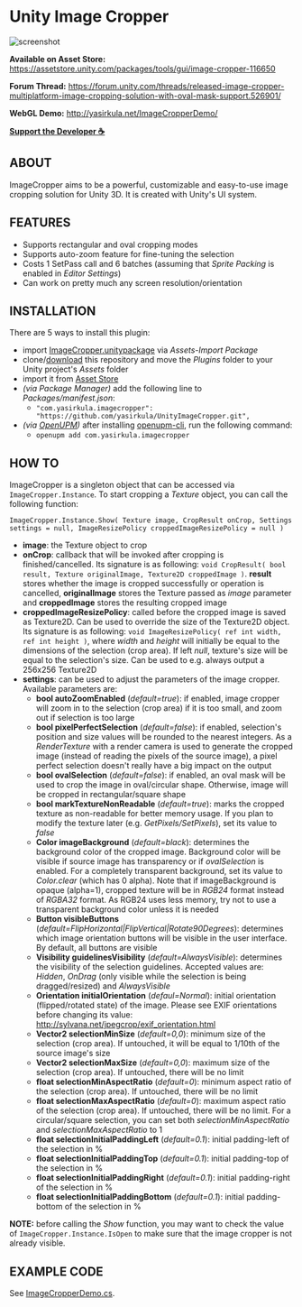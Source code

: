 # Unity Image Cropper

![screenshot](Images/cropper.png)

**Available on Asset Store:** https://assetstore.unity.com/packages/tools/gui/image-cropper-116650

**Forum Thread:** https://forum.unity.com/threads/released-image-cropper-multiplatform-image-cropping-solution-with-oval-mask-support.526901/

**WebGL Demo:** http://yasirkula.net/ImageCropperDemo/

**[Support the Developer ☕](https://yasirkula.itch.io/unity3d)**

## ABOUT

ImageCropper aims to be a powerful, customizable and easy-to-use image cropping solution for Unity 3D. It is created with Unity's UI system.

## FEATURES

- Supports rectangular and oval cropping modes
- Supports auto-zoom feature for fine-tuning the selection
- Costs 1 SetPass call and 6 batches (assuming that *Sprite Packing* is enabled in *Editor Settings*)
- Can work on pretty much any screen resolution/orientation

## INSTALLATION

There are 5 ways to install this plugin:

- import [ImageCropper.unitypackage](https://github.com/yasirkula/UnityImageCropper/releases) via *Assets-Import Package*
- clone/[download](https://github.com/yasirkula/UnityImageCropper/archive/master.zip) this repository and move the *Plugins* folder to your Unity project's *Assets* folder
- import it from [Asset Store](https://assetstore.unity.com/packages/tools/gui/image-cropper-116650)
- *(via Package Manager)* add the following line to *Packages/manifest.json*:
  - `"com.yasirkula.imagecropper": "https://github.com/yasirkula/UnityImageCropper.git",`
- *(via [OpenUPM](https://openupm.com))* after installing [openupm-cli](https://github.com/openupm/openupm-cli), run the following command:
  - `openupm add com.yasirkula.imagecropper`

## HOW TO

ImageCropper is a singleton object that can be accessed via `ImageCropper.Instance`. To start cropping a *Texture* object, you can call the following function:

`ImageCropper.Instance.Show( Texture image, CropResult onCrop, Settings settings = null, ImageResizePolicy croppedImageResizePolicy = null )`
- **image**: the Texture object to crop
- **onCrop**: callback that will be invoked after cropping is finished/cancelled. Its signature is as following: `void CropResult( bool result, Texture originalImage, Texture2D croppedImage )`. **result** stores whether the image is cropped successfully or operation is cancelled, **originalImage** stores the Texture passed as *image* parameter and **croppedImage** stores the resulting cropped image
- **croppedImageResizePolicy**: called before the cropped image is saved as Texture2D. Can be used to override the size of the Texture2D object. Its signature is as following: `void ImageResizePolicy( ref int width, ref int height )`, where *width* and *height* will initially be equal to the dimensions of the selection (crop area). If left *null*, texture's size will be equal to the selection's size. Can be used to e.g. always output a 256x256 Texture2D
- **settings**: can be used to adjust the parameters of the image cropper. Available parameters are:
  - **bool autoZoomEnabled** (*default=true*): if enabled, image cropper will zoom in to the selection (crop area) if it is too small, and zoom out if selection is too large
  - **bool pixelPerfectSelection** (*default=false*): if enabled, selection's position and size values will be rounded to the nearest integers. As a *RenderTexture* with a render camera is used to generate the cropped image (instead of reading the pixels of the source image), a pixel perfect selection doesn't really have a big impact on the output
  - **bool ovalSelection** (*default=false*): if enabled, an oval mask will be used to crop the image in oval/circular shape. Otherwise, image will be cropped in rectangular/square shape
  - **bool markTextureNonReadable** (*default=true*): marks the cropped texture as non-readable for better memory usage. If you plan to modify the texture later (e.g. *GetPixels/SetPixels*), set its value to *false*
  - **Color imageBackground** (*default=black*): determines the background color of the cropped image. Background color will be visible if source image has transparency or if *ovalSelection* is enabled. For a completely transparent background, set its value to *Color.clear* (which has 0 alpha). Note that if imageBackground is opaque (alpha=1), cropped texture will be in *RGB24* format instead of *RGBA32* format. As RGB24 uses less memory, try not to use a transparent background color unless it is needed
  - **Button visibleButtons** (*default=FlipHorizontal|FlipVertical|Rotate90Degrees*): determines which image orientation buttons will be visible in the user interface. By default, all buttons are visible
  - **Visibility guidelinesVisibility** (*default=AlwaysVisible*): determines the visibility of the selection guidelines. Accepted values are: *Hidden*, *OnDrag* (only visible while the selection is being dragged/resized) and *AlwaysVisible*
  - **Orientation initialOrientation** (*defaul=Normal*): initial orientation (flipped/rotated state) of the image. Please see EXIF orientations before changing its value: http://sylvana.net/jpegcrop/exif_orientation.html
  - **Vector2 selectionMinSize** (*default=0,0*): minimum size of the selection (crop area). If untouched, it will be equal to 1/10th of the source image's size
  - **Vector2 selectionMaxSize** (*default=0,0*): maximum size of the selection (crop area). If untouched, there will be no limit
  - **float selectionMinAspectRatio** (*default=0*): minimum aspect ratio of the selection (crop area). If untouched, there will be no limit
  - **float selectionMaxAspectRatio** (*default=0*): maximum aspect ratio of the selection (crop area). If untouched, there will be no limit. For a circular/square selection, you can set both *selectionMinAspectRatio* and *selectionMaxAspectRatio* to 1
  - **float selectionInitialPaddingLeft** (*default=0.1*): initial padding-left of the selection in %
  - **float selectionInitialPaddingTop** (*default=0.1*): initial padding-top of the selection in %
  - **float selectionInitialPaddingRight** (*default=0.1*): initial padding-right of the selection in %
  - **float selectionInitialPaddingBottom** (*default=0.1*): initial padding-bottom of the selection in %

**NOTE:** before calling the *Show* function, you may want to check the value of `ImageCropper.Instance.IsOpen` to make sure that the image cropper is not already visible.

## EXAMPLE CODE

See [ImageCropperDemo.cs](/Plugins/ImageCropper/Demo/ImageCropperDemo.cs).

